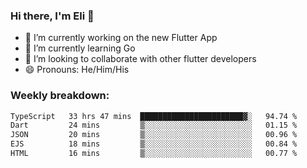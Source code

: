 ### Hi there, I'm Eli 👋
- 🔭 I’m currently working on the new Flutter App
- 🌱 I’m currently learning Go
- 🦄 I’m looking to collaborate with other flutter developers
- 😄 Pronouns: He/Him/His

### Weekly breakdown:
<!--START_SECTION:waka-->

```txt
TypeScript   33 hrs 47 mins  ███████████████████████▓░   94.74 %
Dart         24 mins         ▒░░░░░░░░░░░░░░░░░░░░░░░░   01.15 %
JSON         20 mins         ▒░░░░░░░░░░░░░░░░░░░░░░░░   00.96 %
EJS          18 mins         ▒░░░░░░░░░░░░░░░░░░░░░░░░   00.84 %
HTML         16 mins         ▒░░░░░░░░░░░░░░░░░░░░░░░░   00.77 %
```

<!--END_SECTION:waka-->
